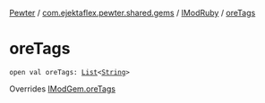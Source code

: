 [Pewter](../../index.md) / [com.ejektaflex.pewter.shared.gems](../index.md) / [IModRuby](index.md) / [oreTags](./ore-tags.md)

# oreTags

`open val oreTags: `[`List`](https://kotlinlang.org/api/latest/jvm/stdlib/kotlin.collections/-list/index.html)`<`[`String`](https://kotlinlang.org/api/latest/jvm/stdlib/kotlin/-string/index.html)`>`

Overrides [IModGem.oreTags](../-i-mod-gem/ore-tags.md)

